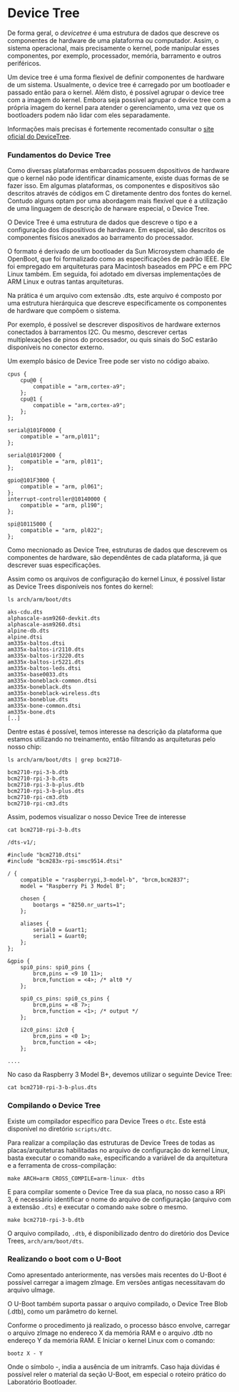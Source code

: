# Device Tree

De forma geral, o _devicetree_ é uma estrutura de dados que descreve os componentes de hardware de uma plataforma ou computador. Assim, o sistema operacional, mais precisamente o kernel, pode manipular esses componentes, por exemplo, processador, memória, barramento e outros periféricos.

Um device tree é uma forma flexivel de definir componentes de hardware de um sistema. Usualmente, o device tree é carregado por um bootloader e passado então para o kernel. Além disto, é possível agrupar o device tree com a imagem do kernel. Embora seja possível agrupar o device tree com a própria imagem do kernel para atender o gerenciamento, uma vez que os bootloaders podem não lidar com eles separadamente.

Informações mais precisas é fortemente recomentado consultar o [site oficial do DeviceTree](http://devicetree.org).

### Fundamentos do Device Tree

Como diversas plataformas embarcadas possuem dspositivos de hardware que o kernel não pode identificar dinamicamente, existe duas formas de se fazer isso. Em algumas plataformas, os componentes e dispositivos são descritos através de códigos em C diretamente dentro dos fontes do kernel. Contudo alguns optam por uma abordagem mais flexível que é a utilização de uma linguagem de descrição de harware especial, o Device Tree.

O Device Tree é uma estrutura de dados que descreve o tipo e a configuração dos dispositivos de hardware. Em especial, são descritos os componentes físicos anexados ao barramento do processador.

O formato é derivado de um bootloader da Sun Microsystem chamado de OpenBoot, que foi formalizado como as especificações de padrão IEEE. Ele foi empregado em arquiteturas para Macintosh baseados em PPC e em PPC Linux também. Em seguida, foi adotado em diversas implementações de ARM Linux e outras tantas arquiteturas.

Na prática é um arquivo com extensão .dts, este arquivo é composto por uma estrutura hierárquica que descreve especificamente os componentes de hardware que compõem o sistema.

Por exemplo, é possível se descrever dispositivos de hardware externos conectados à barramentos I2C. Ou mesmo, descrever certas multiplexações de pinos do processador, ou quis sinais do SoC estarão disponíveis no conector externo.

Um exemplo básico de Device Tree pode ser visto no código abaixo.

```text
cpus {
    cpu@0 {
        compatible = "arm,cortex-a9";
    };
    cpu@1 {
        compatible = "arm,cortex-a9";
    };
};

serial@101F0000 {
    compatible = "arm,pl011";
};

serial@101F2000 {
    compatible = "arm, pl011";
};

gpio@101F3000 {
    compatible = "arm, pl061";
}; 
interrupt-controller@10140000 {
    compatible = "arm, pl190";
};  

spi@10115000 {
    compatible = "arm, pl022";
};        
```

Como mecnionado as Device Tree, estruturas de dados que descrevem os componentes de hardware, são dependêntes de cada plataforma, já que descrever suas especificações.

Assim como os arquivos de configuração do kernel Linux, é possível listar as Device Trees disponíveis nos fontes do kernel:

```text
ls arch/arm/boot/dts
```

```text
aks-cdu.dts
alphascale-asm9260-devkit.dts
alphascale-asm9260.dtsi
alpine-db.dts
alpine.dtsi
am335x-baltos.dtsi
am335x-baltos-ir2110.dts
am335x-baltos-ir3220.dts
am335x-baltos-ir5221.dts
am335x-baltos-leds.dtsi
am335x-base0033.dts
am335x-boneblack-common.dtsi
am335x-boneblack.dts
am335x-boneblack-wireless.dts
am335x-boneblue.dts
am335x-bone-common.dtsi
am335x-bone.dts
[..]
```

Dentre estas é possível, temos interesse na descrição da plataforma que estamos utilizando no treinamento, então filtrando as arquiteturas pelo nosso chip:

```text
ls arch/arm/boot/dts | grep bcm2710-
```

```text
bcm2710-rpi-3-b.dtb
bcm2710-rpi-3-b.dts
bcm2710-rpi-3-b-plus.dtb
bcm2710-rpi-3-b-plus.dts
bcm2710-rpi-cm3.dtb
bcm2710-rpi-cm3.dts
```

Assim, podemos visualizar o nosso Device Tree de interesse

```text
cat bcm2710-rpi-3-b.dts
```

```text
/dts-v1/;

#include "bcm2710.dtsi"
#include "bcm283x-rpi-smsc9514.dtsi"

/ {
	compatible = "raspberrypi,3-model-b", "brcm,bcm2837";
	model = "Raspberry Pi 3 Model B";

	chosen {
		bootargs = "8250.nr_uarts=1";
	};

	aliases {
		serial0 = &uart1;
		serial1 = &uart0;
	};
};

&gpio {
	spi0_pins: spi0_pins {
		brcm,pins = <9 10 11>;
		brcm,function = <4>; /* alt0 */
	};

	spi0_cs_pins: spi0_cs_pins {
		brcm,pins = <8 7>;
		brcm,function = <1>; /* output */
	};

	i2c0_pins: i2c0 {
		brcm,pins = <0 1>;
		brcm,function = <4>;
	};

....
```

No caso da Raspberry 3 Model B+, devemos utilizar o seguinte Device Tree:

```text
cat bcm2710-rpi-3-b-plus.dts
```

### Compilando o Device Tree

Existe um compilador específico para Device Trees o `dtc`. Este está disponível no diretório `scripts/dtc`. 

Para realizar a compilação das estruturas de Device Trees de todas as placas/arquiteturas habilitadas no arquivo de configuração do kernel Linux, basta executar o comando `make`, especificando a variável de da arquitetura e a ferramenta de cross-compilação:

```text
make ARCH=arm CROSS_COMPILE=arm-linux- dtbs
```

E para compilar somente o Device Tree da sua placa, no nosso caso a RPi 3, é necessário identificar o nome do arquivo de configuração \(arquivo com a extensão `.dts`\) e executar o comando `make` sobre o mesmo.

```text
make bcm2710-rpi-3-b.dtb
```

O arquivo compilado, `.dtb`, é disponibilizado dentro do diretório dos Device Trees, `arch/arm/boot/dts`.

### Realizando o boot com o U-Boot

Como apresentado anteriormente, nas versões mais recentes do U-Boot é possível carregar a imagem zImage. Em versões antigas necessitavam do arquivo uImage.

O U-Boot também suporta passar o arquivo compilado, o Device Tree Blob \(.dtb\), como um parâmetro do kernel. 

Conforme o procedimento já realizado, o processo básco envolve, carregar o arquivo zImage no endereco X da memória RAM e o arquivo .dtb no endereço Y da memória RAM. E Iniciar o kernel Linux com o comando:

```text
bootz X - Y
```

Onde o símbolo -, india a ausência de um initramfs. Caso haja dúvidas  é possível reler o material da seção U-Boot, em especial o roteiro prático do Laboratório Bootloader.

